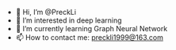- 👋 Hi, I’m @PreckLi
- 👀 I’m interested in deep learning
- 🌱 I’m currently learning Graph Neural Network
- 📫 How to contact me: preckli1999@163.com

<!---
PreckLi/PreckLi is a ✨ special ✨ repository because its `README.md` (this file) appears on your GitHub profile.
You can click the Preview link to take a look at your changes.
--->
